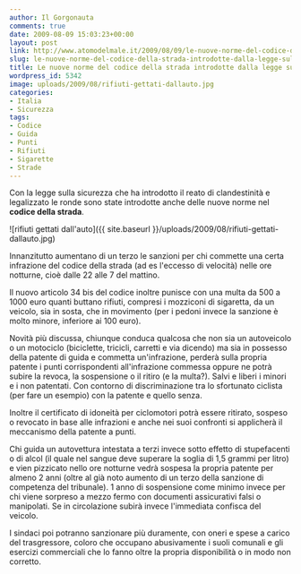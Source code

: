 ```yaml
---
author: Il Gorgonauta
comments: true
date: 2009-08-09 15:03:23+00:00
layout: post
link: http://www.atomodelmale.it/2009/08/09/le-nuove-norme-del-codice-della-strada-introdotte-dalla-legge-sulla-sicurezza/
slug: le-nuove-norme-del-codice-della-strada-introdotte-dalla-legge-sulla-sicurezza
title: Le nuove norme del codice della strada introdotte dalla legge sulla sicurezza.
wordpress_id: 5342
image: uploads/2009/08/rifiuti-gettati-dallauto.jpg
categories:
- Italia
- Sicurezza
tags:
- Codice
- Guida
- Punti
- Rifiuti
- Sigarette
- Strade
---
```


Con la legge sulla sicurezza che ha introdotto il reato di clandestinità e legalizzato le ronde sono state introdotte anche delle nuove norme nel **codice della strada**.

![rifiuti gettati dall'auto]({{ site.baseurl }}/uploads/2009/08/rifiuti-gettati-dallauto.jpg)

Innanzitutto aumentano di un terzo le sanzioni per chi commette una certa infrazione del codice della strada (ad es l'eccesso di velocità) nelle ore notturne, cioè dalle 22 alle 7 del mattino.

Il nuovo articolo 34 bis del codice inoltre punisce con una multa da 500 a 1000 euro quanti buttano rifiuti, compresi i mozziconi di sigaretta, da un veicolo, sia in sosta, che in movimento (per i pedoni invece la sanzione è molto minore, inferiore ai 100 euro).

Novità più discussa, chiunque conduca qualcosa che non sia un autoveicolo o un motociclo (biciclette, tricicli, carretti e via dicendo) ma sia in possesso della patente di guida e commetta un'infrazione, perderà sulla propria patente i punti corrispondenti all'infrazione commessa oppure ne potrà subire la revoca, la sospensione o il ritiro (e la multa?). Salvi e liberi i minori e i non patentati. Con contorno di discriminazione tra lo sfortunato ciclista (per fare un esempio) con la patente e quello senza.

Inoltre il certificato di idoneità per ciclomotori potrà essere ritirato, sospeso o revocato in base alle infrazioni e anche nei suoi confronti si applicherà il meccanismo della patente a punti.

Chi guida un autovettura intestata a terzi invece sotto effetto di stupefacenti o di alcol (il quale nel sangue deve superare la soglia di 1,5 grammi per litro) e vien pizzicato nello ore notturne vedrà sospesa la propria patente per almeno 2 anni (oltre al già noto aumento di un terzo della sanzione di competenza del tribunale). 1 anno di sospensione come minimo invece per chi viene sorpreso a mezzo fermo con documenti assicurativi falsi o manipolati. Se in circolazione subirà invece l'immediata confisca del veicolo.

I sindaci poi potranno sanzionare più duramente, con oneri e spese a carico del trasgressore, coloro che occupano abusivamente i suoli comunali e gli esercizi commerciali che lo fanno oltre la propria disponibilità o in modo non corretto.
